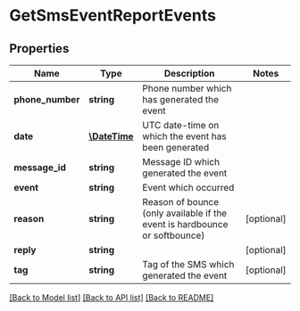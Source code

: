 # GetSmsEventReportEvents

## Properties
Name | Type | Description | Notes
------------ | ------------- | ------------- | -------------
**phone_number** | **string** | Phone number which has generated the event | 
**date** | [**\DateTime**](\DateTime.md) | UTC date-time on which the event has been generated | 
**message_id** | **string** | Message ID which generated the event | 
**event** | **string** | Event which occurred | 
**reason** | **string** | Reason of bounce (only available if the event is hardbounce or softbounce) | [optional] 
**reply** | **string** |  | [optional] 
**tag** | **string** | Tag of the SMS which generated the event | [optional] 

[[Back to Model list]](../README.md#documentation-for-models) [[Back to API list]](../README.md#documentation-for-api-endpoints) [[Back to README]](../README.md)


